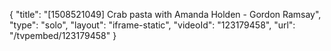 {
    "title": "[1508521049] Crab pasta with Amanda Holden - Gordon Ramsay",
    "type": "solo",
    "layout": "iframe-static",
    "videoId": "123179458",
    "url": "\/tvpembed\/123179458"
}